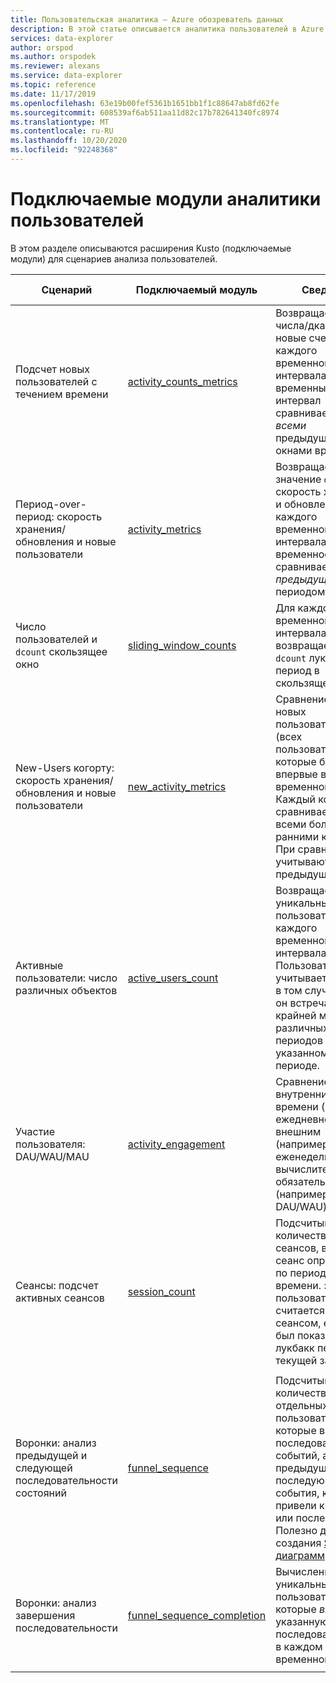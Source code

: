```yaml
---
title: Пользовательская аналитика — Azure обозреватель данных
description: В этой статье описывается аналитика пользователей в Azure обозреватель данных.
services: data-explorer
author: orspod
ms.author: orspodek
ms.reviewer: alexans
ms.service: data-explorer
ms.topic: reference
ms.date: 11/17/2019
ms.openlocfilehash: 63e19b00fef5361b1651bb1f1c88647ab8fd62fe
ms.sourcegitcommit: 608539af6ab511aa11d82c17b782641340fc8974
ms.translationtype: MT
ms.contentlocale: ru-RU
ms.lasthandoff: 10/20/2020
ms.locfileid: "92248368"
---
```

# <a name="user-analytics-plugins"></a>Подключаемые модули аналитики пользователей

В этом разделе описываются расширения Kusto (подключаемые модули) для сценариев анализа пользователей.

|Сценарий|Подключаемый модуль|Сведения|Действия пользователя|
|--------|------|--------|-------|
| Подсчет новых пользователей с течением времени | [activity_counts_metrics](activity-counts-metrics-plugin.md)|Возвращает счетчик числа/дкаунтс/новые счетчики для каждого временного интервала. Каждый временный интервал сравнивается со *всеми* предыдущими окнами времени|Kusto. Explorer: Галерея отчетов|
| Период-over-период: скорость хранения/обновления и новые пользователи | [activity_metrics](activity-metrics-plugin.md)|Возвращает значение `dcount` , скорость хранения и обновления для каждого временного интервала. Каждое временное окно сравнивается с *предыдущим* периодом времени|Kusto. Explorer: Галерея отчетов|
| Число пользователей и `dcount` скользящее окно | [sliding_window_counts](sliding-window-counts-plugin.md)|Для каждого временного интервала возвращает Count и `dcount` лукбакк период в скользящем окне|
| New-Users когорту: скорость хранения/обновления и новые пользователи | [new_activity_metrics](new-activity-metrics-plugin.md)|Сравнение когорты новых пользователей (всех пользователей, которые были впервые видны в временном окне). Каждый когорту сравнивается со всеми более ранними когорты. При сравнении учитываются *все* предыдущие окна|Kusto. Explorer: Галерея отчетов|
|Активные пользователи: число различных объектов |[active_users_count](active-users-count-plugin.md)|Возвращает уникальных пользователей для каждого временного интервала. Пользователь учитывается только в том случае, если он встречается по крайней мере X различных периодов в указанном лукбакк периоде.|
|Участие пользователя: DAU/WAU/MAU|[activity_engagement](activity-engagement-plugin.md)|Сравнение между внутренним окном времени (например, ежедневно) и внешним (например, еженедельно) для вычислительных обязательств (например, DAU/WAU)|Kusto. Explorer: Галерея отчетов|
|Сеансы: подсчет активных сеансов|[session_count](session-count-plugin.md)|Подсчитывает количество сеансов, в которых сеанс определяется по периоду времени. запись пользователя считается новым сеансом, если он не был показан в лукбакк периоде из текущей записи.|
||||
|Воронки: анализ предыдущей и следующей последовательности состояний | [funnel_sequence](funnel-sequence-plugin.md)|Подсчитывает количество отдельных пользователей, которые выполнили последовательность событий, а также предыдущие или последующие события, которые привели к порядку или после них. Полезно для создания [Sankey диаграмм](https://en.wikipedia.org/wiki/Sankey_diagram)||
|Воронки: анализ завершения последовательности|[funnel_sequence_completion](funnel-sequence-completion-plugin.md)|Вычисление числа уникальных пользователей, которые *выполнили* указанную последовательность в каждом временном окне|
||||